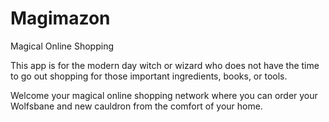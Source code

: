 # Magimazon
Magical Online Shopping

This app is for the modern day witch or wizard who does not have the time to go out shopping for those important ingredients, books, or tools.

Welcome your magical online shopping network where you can order your Wolfsbane and new cauldron from the comfort of your home.
